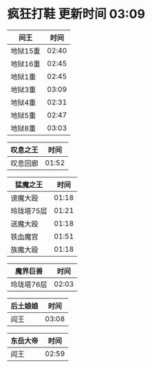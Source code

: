 # 疯狂打鞋 更新时间 03:09

| 间王   | 时间    |
|--------|-------|
| 地狱15重 | 02:40 |
| 地狱16重 | 02:45 |
| 地狱1重 | 02:45 |
| 地狱3重 | 03:09 |
| 地狱4重 | 02:31 |
| 地狱5重 | 02:47 |
| 地狱8重 | 03:03 |

| 叹息之王   | 时间    |
|--------|-------|
| 叹息回廊 | 01:52 |

| 猛魔之王   | 时间    |
|--------|-------|
| 谤魔大殴 | 01:18 |
| 玲珑塔75层 | 01:21 |
| 送魔大殴 | 01:18 |
| 铁血魔宫 | 01:51 |
| 族魔大殴 | 01:18 |

| 魔界巨兽   | 时间    |
|--------|-------|
| 玲珑塔76层 | 02:03 |

| 后土娘娘   | 时间    |
|--------|-------|
| 阎王 | 03:08 |

| 东岳大帝   | 时间    |
|--------|-------|
| 阎王 | 02:59 |
